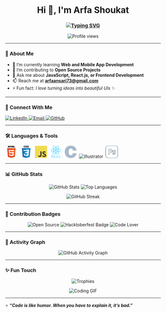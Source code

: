 <h1 align="center">Hi 👋, I'm Arfa Shoukat</h1>

<h3 align="center">
  <a href="https://git.io/typing-svg">
    <img src="https://readme-typing-svg.herokuapp.com?font=Fira+Code&size=22&pause=1000&color=00E7FF&center=true&vCenter=true&width=450&lines=Frontend+Developer;MERN+Stack+Learner;Open+Source+Contributor;UI+Design+Enthusiast" alt="Typing SVG" />
  </a>
</h3>

<p align="center">
  <img src="https://komarev.com/ghpvc/?username=arfashoukat&label=Profile%20views&color=0e75b6&style=flat" alt="Profile views" />
</p>

---

### 🌸 About Me  
- 🌱 I’m currently learning **Web and Mobile App Development**  
- 👯 I’m contributing to **Open Source Projects**  
- 💬 Ask me about **JavaScript, React.js, or Frontend Development**  
- 📫 Reach me at **arfaansari73@gmail.com**  
- ⚡ Fun fact: *I love turning ideas into beautiful UIs* ✨  

---

### 🤝 Connect With Me  
<p align="left">
  <a href="https://linkedin.com/in/arfa-shoukat-33bbaa297" target="_blank">
    <img src="https://img.shields.io/badge/LinkedIn-0A66C2?style=for-the-badge&logo=linkedin&logoColor=white" alt="LinkedIn"/>
  </a>
  <a href="mailto:arfaansari73@gmail.com">
    <img src="https://img.shields.io/badge/Gmail-EA4335?style=for-the-badge&logo=gmail&logoColor=white" alt="Email"/>
  </a>
  <a href="https://github.com/ArfaShoukat" target="_blank">
    <img src="https://img.shields.io/badge/GitHub-171515?style=for-the-badge&logo=github&logoColor=white" alt="GitHub"/>
  </a>
</p>

---

### 🛠️ Languages & Tools  
<p align="left">
  <img src="https://raw.githubusercontent.com/devicons/devicon/master/icons/html5/html5-original-wordmark.svg" title="HTML5" alt="HTML" width="40" height="40"/>&nbsp;
  <img src="https://raw.githubusercontent.com/devicons/devicon/master/icons/css3/css3-original-wordmark.svg" title="CSS3" alt="CSS" width="40" height="40"/>&nbsp;
  <img src="https://raw.githubusercontent.com/devicons/devicon/master/icons/javascript/javascript-original.svg" title="JavaScript" alt="JavaScript" width="40" height="40"/>&nbsp;
  <img src="https://raw.githubusercontent.com/devicons/devicon/master/icons/react/react-original-wordmark.svg" title="React" alt="React" width="40" height="40"/>&nbsp;
  <img src="https://raw.githubusercontent.com/devicons/devicon/master/icons/c/c-original.svg" title="C" alt="C" width="40" height="40"/>&nbsp;
  <img src="https://www.vectorlogo.zone/logos/adobe_illustrator/adobe_illustrator-icon.svg" title="Illustrator" alt="Illustrator" width="40" height="40"/>&nbsp;
  <img src="https://raw.githubusercontent.com/devicons/devicon/master/icons/photoshop/photoshop-line.svg" title="Photoshop" alt="Photoshop" width="40" height="40"/>&nbsp;
</p>

---

### 📊 GitHub Stats  
<p align="center">
  <img src="https://github-readme-stats.vercel.app/api?username=arfashoukat&show_icons=true&theme=tokyonight" alt="GitHub Stats" height="150"/>
  <img src="https://github-readme-stats.vercel.app/api/top-langs?username=arfashoukat&layout=compact&theme=tokyonight" alt="Top Languages" height="150"/>
</p>

<p align="center">
  <img src="https://github-readme-streak-stats.herokuapp.com?user=arfashoukat&theme=tokyonight&date_format=j%20M%5B%20Y%5D" alt="GitHub Streak" height="180"/>
</p>

---

### 🏅 Contribution Badges  
<p align="center">
  <img src="https://img.shields.io/badge/Open%20Source%20Contributor-🎯-brightgreen?style=for-the-badge" alt="Open Source" />
  <img src="https://img.shields.io/badge/Hacktoberfest%20Contributor-FF4500?style=for-the-badge&logo=hackster&logoColor=white" alt="Hacktoberfest Badge"/>
  <img src="https://img.shields.io/badge/Code%20Lover-💻-ff69b4?style=for-the-badge" alt="Code Lover"/>
</p>

---

### 🧩 Activity Graph  
<p align="center">
  <img src="https://github-readme-activity-graph.vercel.app/graph?username=arfashoukat&theme=tokyo-night" alt="GitHub Activity Graph"/>
</p>

---

### ✨ Fun Touch  
<p align="center">
  <img src="https://github-profile-trophy.vercel.app/?username=arfashoukat&theme=tokyonight&no-frame=true&row=1&column=6" alt="Trophies" />
</p>

<p align="center">
  <img src="https://i.pinimg.com/originals/4d/45/5a/4d455a41e7c6dc197c47e529bbf1a5f2.gif" width="400" alt="Coding GIF"/>
</p>

---

⭐ **_“Code is like humor. When you have to explain it, it’s bad.”_**
